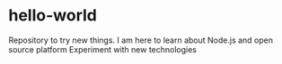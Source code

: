 # hello-world
Repository to try new things.
I am here to learn about Node.js and open source platform
Experiment with new technologies
